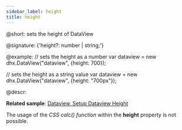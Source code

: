 ```yaml
---
sidebar_label: height
title: height
---          
```


@short: sets the height of DataView

@signature: {'height?: number | string;'}

@example:
// sets the height as a number
var dataview = new dhx.DataView("dataview", {height: 700});

// sets the height as a string value
var dataview = new dhx.DataView("dataview", {height: "700px"});

@descr:

**Related sample**: [Dataview. Setup Dataview Height](https://snippet.dhtmlx.com/g1k2l4q0)
 
The usage of the *CSS calc() function* within the **height** property is not possible.

[comment]: # (@related: dataview/configuration.md#height-of-the-dataview)

